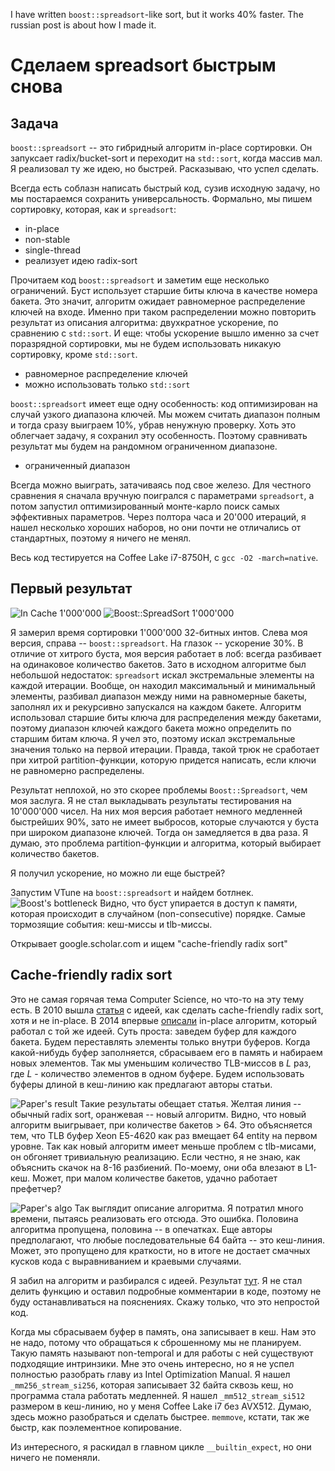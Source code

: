 I have written `boost::spreadsort`-like sort, but it works 40% faster. The russian post is about how I made it.

# Сделаем spreadsort быстрым снова
## Задача
`boost::spreadsort` -- это гибридный алгоритм in-place сортировки. Он запуксает radix/bucket-sort и переходит на `std::sort`, когда массив мал. Я реализовал ту же идею, но быстрей. Расказываю, что успел сделать.

Всегда есть соблазн написать быстрый код, сузив исходную задачу, но мы постараемся сохранить универсальность. Формально, мы пишем сортировку, которая, как и `spreadsort`:
- in-place
- non-stable
- single-thread
- реализует идею radix-sort

Прочитаем код `boost::spreadsort` и заметим еще несколько ограничений. Буст использует старшие биты ключа в качестве номера бакета. Это значит, алгоритм ожидает равномерное распределение ключей на входе. Именно при таком распределении можно повторить результат из описания алгоритма: двухкратное ускорение, по сравнению с `std::sort`. И еще: чтобы ускорение вышло именно за счет поразрядной сортировки, мы не будем использовать никакую сортировку, кроме `std::sort`.
- равномерное распределение ключей
- можно использовать только `std::sort`

`boost::spreadsort` имеет еще одну особенность: код оптимизирован на случай узкого диапазона ключей. Мы можем считать диапазон полным и тогда сразу выиграем 10%, убрав ненужную проверку. Хоть это облегчает задачу, я сохранил эту особенность. Поэтому сравнивать результат мы будем на рандомном ограниченном диапазоне.
- ограниченный диапазон

Всегда можно выиграть, затачиваясь под свое железо. Для честного сравнения я сначала вручную поигрался с параметрами `spreadsort`, а потом запустил оптимизированный монте-карло поиск самых эффективных параметров. Через полтора часа и 20'000 итераций, я нашел несколько хороших наборов, но они почти не отличались от стандартных, поэтому я ничего не менял.

Весь код тестируется на Coffee Lake i7-8750H, с `gcc -O2 -march=native`.

## Первый результат
![In Cache 1'000'000](InCache1M.png)
![Boost::SpreadSort 1'000'000](Boost1.png)

Я замерил время сортировки 1'000'000 32-битных интов. Слева моя версия, справа -- `boost::spreadsort`. На глазок -- ускорение 30%. В отличие от хитрого буста, моя версия работает в лоб: всегда разбивает на одинаковое количество бакетов. Зато в исходном алгоритме был небольшой недостаток: `spreadsort` искал экстремальные элементы на каждой итерации. Вообще, он находил максимальный и минимальный элементы, разбивал диапазон между ними на равномерные бакеты, заполнял их и рекурсивно запускался на каждом бакете. Алгоритм использовал старшие биты ключа для распределения между бакетами, поэтому диапазон ключей каждого бакета можно определить по старшим битам ключа. Я учел это, поэтому искал экстремальные значения только на первой итерации. Правда, такой трюк не сработает при хитрой partition-функции, которую придется написать, если ключи не равномерно распределены.

Результат неплохой, но это скорее проблемы `Boost::Spreadsort`, чем моя заслуга. Я не стал выкладывать результаты тестирования на 10'000'000 чисел. На них моя версия работает немного медленней быстрейших 90%, зато не имеет выбросов, которые случаются у буста при широком диапазоне ключей. Тогда он замедляется в два раза. Я думаю, это проблема partition-функции и алгоритма, который выбирает количество бакетов.

Я получил ускорение, но можно ли еще быстрей?

Запустим VTune на `boost::spreadsort` и найдем ботлнек.
![Boost's bottleneck](boost_vtune.png)
Видно, что буст упирается в доступ к памяти, которая происходит в случайном (non-consecutive) порядке. Самые тормозящие события: кеш-миссы и tlb-миссы.

Открывает google.scholar.com и ищем "cache-friendly radix sort"

## Cache-friendly radix sort
Это не самая горячая тема Computer Science, но что-то на эту тему есть. В 2010 вышла [статья](https://www.researchgate.net/publication/221213255_Fast_sort_on_CPUs_and_GPUs_a_case_for_bandwidth_oblivious_SIMD_sort) с идеей, как сделать cache-friendly radix sort, хотя и не in-place. В 2014 впервые [описали](http://www.cs.columbia.edu/~orestis/sigmod14I.pdf) in-place алгоритм, который работал с той же идеей. Суть проста: заведем буфер для каждого бакета. Будем переставлять элементы только внутри буферов. Когда какой-нибудь буфер заполняется, сбрасываем его в память и набираем новых элементов. Так мы уменьшим количество TLB-миссов в $L$ раз, где $L$ - количество элементов в одном буфере. Будем использовать буферы длиной в кеш-линию как предлагают авторы статьи.

![Paper's result](paper_result.png)
Такие результаты обещает статья. Желтая линия -- обычный radix sort, оранжевая -- новый алгоритм. Видно, что новый алгоритм выигрывает, при количестве бакетов > 64. Это объясняется тем, что TLB буфер Xeon E5-4620 как раз вмещает 64 entity на первом уровне. Так как новый алгоритм имеет меньше проблем с tlb-мисами, он обгоняет тривиальную реализацию. Если честно, я не знаю, как объяснить скачок на 8-16 разбиений. По-моему, они оба влезают в L1-кеш. Может, при малом количестве бакетов, удачно работает префетчер?

![Paper's algo](paper_algo.png)
Так выглядит описание алгоритма. Я потратил много времени, пытаясь реализовать его отсюда. Это ошибка. Половина алгоритма пропущена, половина -- в опечатках. Еще авторы предполагают, что любые последовательные 64 байта -- это кеш-линия. Может, это пропущено для краткости, но в итоге не достает смачных кусков кода с выравниванием и краевыми случаями.

Я забил на алгоритм и разбирался с идеей. Результат [тут](https://github.com/SteshinSS/fast_radix_sort/blob/master/semen_sort.h#L186). Я не стал делить функцию и оставил подробные комментарии в коде, поэтому не буду останавливаться на пояснениях. Скажу только, что это непростой код.

Когда мы сбрасываем буфер в память, она записывает в кеш. Нам это не надо, потому что обращаться к сброшенному мы не планируем. Такую память называют non-temporal и для работы с ней существуют подходящие интринзики. Мне это очень интересно, но я не успел полностью разобрать главу из Intel Optimization Manual. Я нашел `_mm256_stream_si256`, которая записывает 32 байта сквозь кеш, но программа стала работать медленней. Я нашел `_mm512_stream_si512` размером в кеш-линию, но у меня Coffee Lake i7 без AVX512. Думаю, здесь можно разобраться и сделать быстрее. `memmove`, кстати, так же быстр, как поэлементное копирование.

Из интересного, я раскидал в главном цикле `__builtin_expect`, но они ничего не поменяли.

